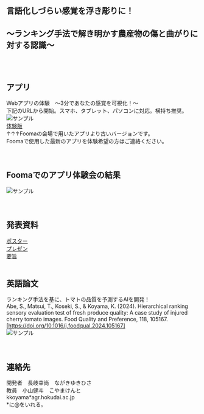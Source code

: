 ## 言語化しづらい感覚を浮き彫りに！ <br>
## 〜ランキング手法で解き明かす農産物の傷と曲がりに対する認識〜 <br>
<br><br>

## アプリ<br>
Webアプリの体験　〜3分であなたの感覚を可視化！〜<br>
下記のURLから開始。スマホ、タブレット、パソコンに対応。横持ち推奨。<br>
![サンプル](https://scrapbox.io/files/666050421ddb42001c10f025.png "サンプル")<br>
[体験版](https://tomatoa20-7uvitbfjtrlqyrenfus9wz.streamlit.app/)<br>
↑↑↑Foomaの会場で用いたアプリより古いバージョンです。<br>
Foomaで使用した最新のアプリを体験希望の方はご連絡ください。<br>
<br><br>

## Foomaでのアプリ体験会の結果<br>
![サンプル](https://scrapbox.io/files/66643a440d374b001dd7d1c3.png "サンプル")<br>
<br><br>

## 発表資料<br>
[ポスター](https://www.dropbox.com/scl/fi/p4c3kp6u4l2ym68lf8zdy/Fooma2024_-_.pdf?rlkey=g42pgs8sntlzynjmye36m2dsj&dl=0)<br>
[プレゼン](https://www.dropbox.com/scl/fi/wsy9mx15zxzb6ws5v55t8/240607_Fooma_.pdf?rlkey=y6bm8ois7fwb0t9dcek6a289c&dl=0)<br>
[要旨](https://www.dropbox.com/scl/fi/s53kcd5mdgrz7eyag5epl/Fooma2024_-_.pdf?rlkey=eldwlauqjl4xq4qfwehkv2u2k&dl=0)<br><br>

## 英語論文<br>
ランキング手法を基に、トマトの品質を予測するAIを開発！<br>
Abe, S., Matsui, T., Koseki, S., & Koyama, K. (2024). Hierarchical ranking sensory evaluation test of fresh produce quality: A case study of injured cherry tomato images. Food Quality and Preference, 118, 105167.<br>
[https://doi.org/10.1016/j.foodqual.2024.105167]<br>
![サンプル](https://scrapbox.io/files/665dfd83a2ed2c001c963b19.png "サンプル")<br>
<br><br>

## 連絡先 <br>
開発者　長岐幸尚　ながきゆきひさ<br>
教員　小山健斗　こやまけんと<br>
kkoyama*agr.hokudai.ac.jp<br>
*に@をいれる。<br>
